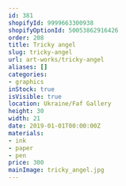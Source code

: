 ```yaml
---
id: 381
shopifyId: 9999663300938
shopifyOptionId: 50053862916426
order: 208
title: Tricky angel
slug: tricky-angel
url: art-works/tricky-angel
aliases: []
categories:
- graphics
inStock: true
isVisible: true
location: Ukraine/Faf Gallery
height: 30
width: 21
date: 2019-01-01T00:00:00Z
materials:
- ink
- paper
- pen
price: 300
mainImage: tricky_angel.jpg
---
```

